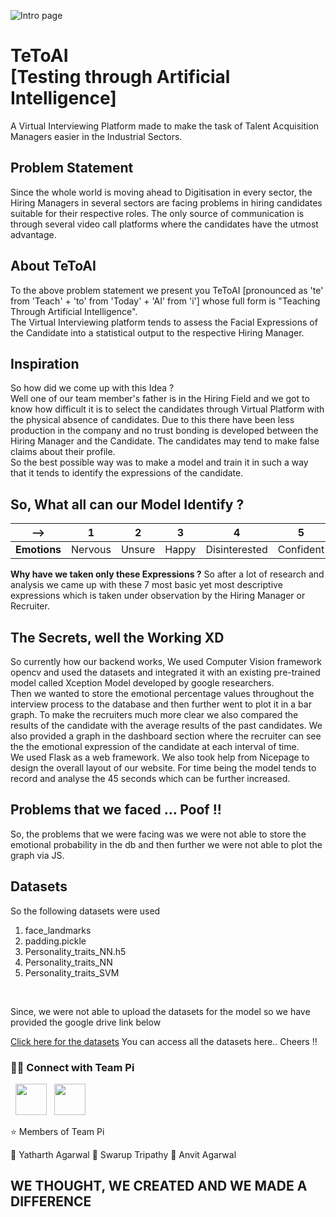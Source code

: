 ![Intro page](https://drive.google.com/uc?export=view&id=1aAQLFDY4FuCMENuihkTfaIm7Igycy306)

<h1>TeToAI <br>[Testing through Artificial Intelligence]</h1>

<p>A Virtual Interviewing Platform made to make the task of Talent Acquisition Managers easier in the Industrial Sectors. </p>

<h2>Problem Statement</h2>

<p>Since the whole world is moving ahead to Digitisation in every sector, the Hiring Managers in several sectors are facing problems in hiring candidates suitable for their respective roles. The only source of communication is through several video call platforms where the candidates have the utmost advantage.</p>

<h2>About TeToAI</h2>

<p>To the above problem statement we present you TeToAI [pronounced as 'te' from 'Teach' + 'to' from 'Today' + 'AI' from 'i'] whose full form is "Teaching Through Artificial Intelligence". <br>The Virtual Interviewing platform tends to assess the Facial Expressions of the Candidate into a statistical output to the respective Hiring Manager.</p>

<h2>Inspiration</h2>

<p>So how did we come up with this Idea ? <br> Well one of our team member's father is in the Hiring Field and we got to know how difficult it is to select the candidates through Virtual Platform with the physical absence of candidates. Due to this there have been less production in the company and no trust bonding is developed between the Hiring Manager and the Candidate. The candidates may tend to make false claims about their profile.<br>So the best possible way was to make a model and train it in such a way that it tends to identify the expressions of the candidate. </p>

<h2>So, What all can our Model Identify ?</h2>

| --> | 1| 2 | 3 | 4 | 5 | 6 | 7 |
| ------------ | ------|----|----|----|----|----|---|
| <b>Emotions</b> | Nervous | Unsure  | Happy |Disinterested| Confident | Neutral| Confused |

<b>Why have we taken only these Expressions ?</b>
So after a lot of research and analysis we came up with these 7 most basic yet most descriptive expressions which is taken under observation by the Hiring Manager or Recruiter.

<h2>The Secrets, well the Working XD</h2>

<p>So currently how our backend works, We used Computer Vision framework opencv and used the datasets and integrated it with an existing pre-trained model called Xception Model developed by google researchers.<br> Then we wanted to store the emotional percentage values throughout the interview process to the database and then further went to plot it in a bar graph. To make the recruiters much more clear we also compared the results of the candidate with the average results of the past candidates. We also provided a graph in the dashboard section where the recruiter can see the  the emotional expression of the candidate at each interval of time.<br>
We used Flask as a web framework. We also took help from Nicepage to design the overall layout of our website.
For time being the model tends to record and analyse the 45 seconds which can be further increased.
</p>

<h2>Problems that we faced ... Poof !!</h2>

<p>So, the problems that we were facing was we were not able to store the emotional probability in the db and then further we were not able to plot the graph via JS.</p>

<h2>Datasets</h2>

<p>So the following datasets were used </p>

 1. face_landmarks
2.  padding.pickle
3.  Personality_traits_NN.h5
4.  Personality_traits_NN
5.  Personality_traits_SVM
<br>
<p>Since, we were not able to upload the datasets for the model so we have provided the google drive link below<br></p>

[Click here for the datasets](https://drive.google.com/drive/folders/1MfXn-GFqrw1LRZ1Y3bEZXoJbu8iQIAEN?usp=sharing)
You can access all the datasets here.. Cheers !!

<h3> 🤝🏻 Connect with Team Pi </h3>
<p>
&nbsp; <a href="https://www.youtube.com/channel/UCtod0cyzPDfuv5WIpytDDNw" target="_blank" rel="noopener noreferrer"><img src="https://img.icons8.com/plasticine/100/000000/youtube.png"  width="50" /></a>
&nbsp; <a href="mailto:indianteampi@gmail.com" target="_blank" rel="noopener noreferrer"><img src="https://img.icons8.com/plasticine/100/000000/gmail.png"  width="50" /></a>
</p>

:star: Members of Team Pi

:brain: Yatharth Agarwal
:brain: Swarup Tripathy
:brain: Anvit Agarwal

<h2>WE THOUGHT, WE CREATED AND WE MADE A DIFFERENCE</h2>

